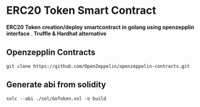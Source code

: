 # ERC20 Token Smart Contract
**ERC20 Token creation/deploy smartcontract in golang using openzepplin interface . Truffle & Hardhat alternative**

## Openzepplin Contracts
`git clone https://github.com/OpenZeppelin/openzeppelin-contracts.git
`


## Generate abi from solidity 

`solc --abi ./sol/GoToken.sol -o build 
`

